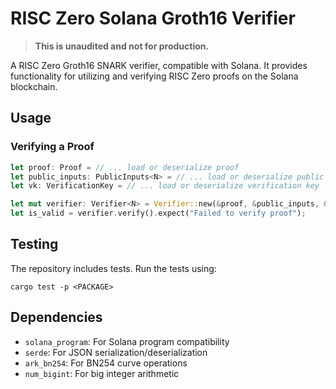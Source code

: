 # RISC Zero Solana Groth16 Verifier

> **This is unaudited and not for production.**

A RISC Zero Groth16 SNARK verifier, compatible with Solana. It provides functionality for utilizing and verifying RISC Zero proofs on the Solana blockchain.

## Usage

### Verifying a Proof

```rust
let proof: Proof = // ... load or deserialize proof
let public_inputs: PublicInputs<N> = // ... load or deserialize public inputs
let vk: VerificationKey = // ... load or deserialize verification key

let mut verifier: Verifier<N> = Verifier::new(&proof, &public_inputs, &vk);
let is_valid = verifier.verify().expect("Failed to verify proof");
```

## Testing

The repository includes tests. Run the tests using:

```
cargo test -p <PACKAGE>
```

## Dependencies

- `solana_program`: For Solana program compatibility
- `serde`: For JSON serialization/deserialization
- `ark_bn254`: For BN254 curve operations
- `num_bigint`: For big integer arithmetic
